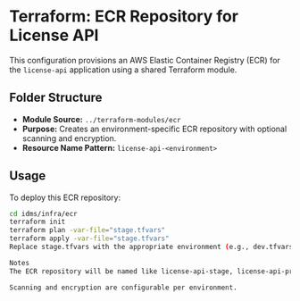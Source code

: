 # Terraform: ECR Repository for License API

This configuration provisions an AWS Elastic Container Registry (ECR) for the `license-api` application using a shared Terraform module.

## Folder Structure

- **Module Source:** `../terraform-modules/ecr`
- **Purpose:** Creates an environment-specific ECR repository with optional scanning and encryption.
- **Resource Name Pattern:** `license-api-<environment>`

## Usage

To deploy this ECR repository:

```bash
cd idms/infra/ecr
terraform init
terraform plan -var-file="stage.tfvars"
terraform apply -var-file="stage.tfvars"
Replace stage.tfvars with the appropriate environment (e.g., dev.tfvars, prod.tfvars).

Notes
The ECR repository will be named like license-api-stage, license-api-prod, etc.

Scanning and encryption are configurable per environment.
